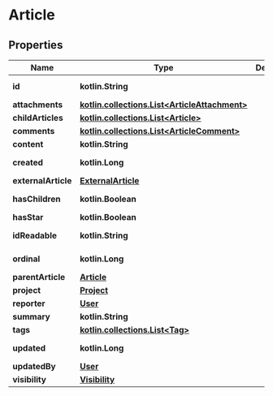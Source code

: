 
# Article

## Properties
Name | Type | Description | Notes
------------ | ------------- | ------------- | -------------
**id** | **kotlin.String** |  |  [optional] [readonly]
**attachments** | [**kotlin.collections.List&lt;ArticleAttachment&gt;**](ArticleAttachment.md) |  |  [optional]
**childArticles** | [**kotlin.collections.List&lt;Article&gt;**](Article.md) |  |  [optional]
**comments** | [**kotlin.collections.List&lt;ArticleComment&gt;**](ArticleComment.md) |  |  [optional]
**content** | **kotlin.String** |  |  [optional]
**created** | **kotlin.Long** |  |  [optional] [readonly]
**externalArticle** | [**ExternalArticle**](ExternalArticle.md) |  |  [optional]
**hasChildren** | **kotlin.Boolean** |  |  [optional] [readonly]
**hasStar** | **kotlin.Boolean** |  |  [optional]
**idReadable** | **kotlin.String** |  |  [optional] [readonly]
**ordinal** | **kotlin.Long** |  |  [optional] [readonly]
**parentArticle** | [**Article**](Article.md) |  |  [optional]
**project** | [**Project**](Project.md) |  |  [optional]
**reporter** | [**User**](User.md) |  |  [optional]
**summary** | **kotlin.String** |  |  [optional]
**tags** | [**kotlin.collections.List&lt;Tag&gt;**](Tag.md) |  |  [optional]
**updated** | **kotlin.Long** |  |  [optional] [readonly]
**updatedBy** | [**User**](User.md) |  |  [optional]
**visibility** | [**Visibility**](Visibility.md) |  |  [optional]



